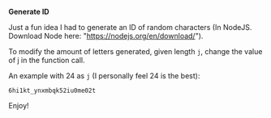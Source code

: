 **Generate ID**

Just a fun idea I had to generate an ID of random characters (In NodeJS. Download Node here: "https://nodejs.org/en/download/").

To modify the amount of letters generated, given length `j`, change the value of j in the function call.

An example with 24 as `j` (I personally feel 24 is the best):

```6hi1kt_ynxmbqk52iu0me02t```

Enjoy!